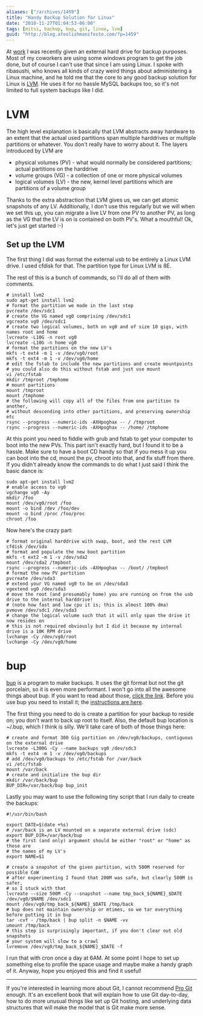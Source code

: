 ```yaml
---
aliases: ["/archives/1459"]
title: "Handy Backup Solution for Linux"
date: "2010-11-27T01:04:53-06:00"
tags: [mitsi, backup, bup, git, linux, lvm]
guid: "http://blog.afoolishmanifesto.com/?p=1459"
---
```

At [work](http://mitsi.com/) I was recently given an external hard drive for backup purposes. Most of my coworkers are using some windows program to get the job done, but of course I can't use that since I am using Linux. I spoke with ribasushi, who knows all kinds of crazy weird things about administering a Linux machine, and he told me that the core to any good backup solution for Linux is [LVM](http://en.wikipedia.org/wiki/Logical_Volume_Manager_%28Linux%29). He uses it for no hassle MySQL backups too, so it's not limited to full system backups like I did.

# LVM

The high level explanation is basically that LVM abstracts away hardware to an extent that the actual used partitions span multiple harddrives or multiple partitions or whatever. You don't really have to worry about it. The layers introduced by LVM are

- physical volumes (PV) - what would normally be considered partitions; actual partitions on the harddrive
- volume groups (VG) - a collection of one or more physical volumes
- logical volumes (LV) - the new, kernel level partitions which are partitions of a volume group

Thanks to the extra abstraction that LVM gives us, we can get atomic snapshots of any LV. Additionally, I don't use this regularly but we will when we set this up, you can migrate a live LV from one PV to another PV, as long as the VG that the LV is on is contained on both PV's. What a mouthful! Ok, let's just get started :-)

## Set up the LVM

The first thing I did was format the external usb to be entirely a Linux LVM drive. I used cfdisk for that. The partition type for Linux LVM is 8E.

The rest of this is a bunch of commands, so I'll do all of them with comments.

    # install lvm2
    sudo apt-get install lvm2
    # format the partition we made in the last step
    pvcreate /dev/sdc1
    # create the VG named vg0 comprising /dev/sdc1
    vgcreate vg0 /dev/sdc1
    # create two logical volumes, both on vg0 and of size 10 gigs, with names root and home
    lvcreate -L10G -n root vg0
    lvcreate -L10G -n home vg0
    # format the partitions on the new LV's
    mkfs -t ext4 -m 1 -v /dev/vg0/root
    mkfs -t ext4 -m 1 -v /dev/vg0/home
    # edit the fstab to include the new partitions and create mountpoints
    # you could also do this without fstab and just use mount
    vi /etc/fstab
    mkdir /tmproot /tmphome
    # mount partitions
    mount /tmproot
    mount /tmphome
    # the following will copy all of the files from one partition to another,
    # without descending into other partitions, and preserving ownership etc
    rsync --progress --numeric-ids -AXHpoghax -- / /tmproot
    rsync --progress --numeric-ids -AXHpoghax -- /home/ /tmphome

At this point you need to fiddle with grub and fstab to get your computer to boot into the new PVs. This part isn't exactly hard, but I found it to be a hassle. Make sure to have a boot CD handy so that if you mess it up you can boot into the cd, mount the pv, chroot into that, and fix stuff from there. If you didn't already know the commands to do what I just said I think the basic dance is:

    sudo apt-get install lvm2
    # enable access to vg0
    vgchange vg0 -Ay
    mkdir /foo
    mount /dev/vg0/root /foo
    mount -o bind /dev /foo/dev
    mount -o bind /proc /foo/proc
    chroot /foo

Now here's the crazy part:

    # format original harddrive with swap, boot, and the rest LVM
    cfdisk /dev/sda
    # format and populate the new boot partition
    mkfs -t ext2 -m 1 -v /dev/sda2
    mount /dev/sda2 /tmpboot
    rsync --progress --numeric-ids -AXHpoghax -- /boot/ /tmpboot
    # format the new PV partition
    pvcreate /dev/sda3
    # extend your VG named vg0 to be on /dev/sda3
    vgextend vg0 /dev/sda3
    # move the root (and presumably home) you are running on from the usb drive to the internal harddrive!
    # (note how fast and low cpu it is; this is almost 100% dma)
    pvmove /dev/sdc1 /dev/sda3
    # change the logical volume such that it will only span the drive it now resides on
    # this is not required obviously but I did it because my internal drive is a 10K RPM drive
    lvchange -Cy /dev/vg0/root
    lvchange -Cy /dev/vg0/home

# bup

[bup](https://github.com/apenwarr/bup) is a program to make backups. It uses the git format but not the git porcelain, so it is even more performant. I won't go into all the awesome things about bup. If you want to read about those, [click the link](https://github.com/apenwarr/bup). Before you use bup you need to install it; the [instructions are here](https://github.com/apenwarr/bup/blob/master/README.md#getting-started).

The first thing you need to do is create a partition for your backup to reside on; you don't want to back up root to itself. Also, the default bup location is ~/.bup, which I think is silly. We'll take care of both of those things here:

    # create and format 300 Gig partition on /dev/vg0/backups, contiguous on the external drive
    lvcreate -L300G -Cy --name backups vg0 /dev/sdc3
    mkfs -t ext4 -m 1 -v /dev/vg0/backups
    # add /dev/vg0/backups to /etc/fstab for /var/back
    vi /etc/fstab
    mount /var/back
    # create and initialize the bup dir
    mkdir /var/back/bup
    BUP_DIR=/var/back/bup bup_init

Lastly you may want to use the following tiny script that I run daily to create the backups:

    #!/usr/bin/bash

    export DATE=$(date +%s)
    # /var/back is an LV mounted on a separate external drive (sdc)
    export BUP_DIR=/var/back/bup
    # the first (and only) argument should be either "root" or "home" as those are
    # the names of my LV's
    export NAME=$1

    # create a snapshot of the given partition, with 500M reserved for possible CoW
    # after experimenting I found that 200M was safe, but clearly 500M is safer,
    # so I stuck with that
    lvcreate --size 500M -Cy --snapshot --name tmp_back_${NAME}_$DATE /dev/vg0/$NAME /dev/sdc1
    mount /dev/vg0/tmp_back_${NAME}_$DATE /tmp/back
    # bup does not maintain ownership or mtimes, so we tar everything before putting it in bup
    tar -cvf - /tmp/back | bup split -n $NAME -vv
    umount /tmp/back
    # this step is surprisingly important, if you don't clear out old snapshots
    # your system will slow to a crawl
    lvremove /dev/vg0/tmp_back_${NAME}_$DATE -f

I run that with cron once a day at 6AM. At some point I hope to set up something else to profile the space usage and maybe make a handy graph of it. Anyway, hope you enjoyed this and find it useful!

---

If you're interested in learning more about Git, I cannot recommend
<a  href="https://www.amazon.com/gp/product/1484200772/ref=as_li_tl?ie=UTF8&camp=1789&creative=9325&creativeASIN=1484200772&linkCode=as2&tag=afoolishmanif-20&linkId=73f85964b6ab98ea870583701b7e77aa">Pro Git</a><img src="//ir-na.amazon-adsystem.com/e/ir?t=afoolishmanif-20&l=am2&o=1&a=1484200772" width="1" height="1" border="0" alt="" style="border:none !important; margin:0px !important;" />
enough.  It's an excellent book that will explain how to use Git day-to-day, how
to do more unusual things like set up Git hosting, and underlying data
structures that will make the model that is Git make more sense.
